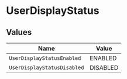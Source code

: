# UserDisplayStatus


## Values

| Name                        | Value                       |
| --------------------------- | --------------------------- |
| `UserDisplayStatusEnabled`  | ENABLED                     |
| `UserDisplayStatusDisabled` | DISABLED                    |
